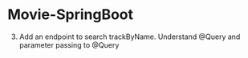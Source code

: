 # Movie-SpringBoot

3. Add an endpoint to search trackByName. Understand @Query and parameter passing to
@Query

